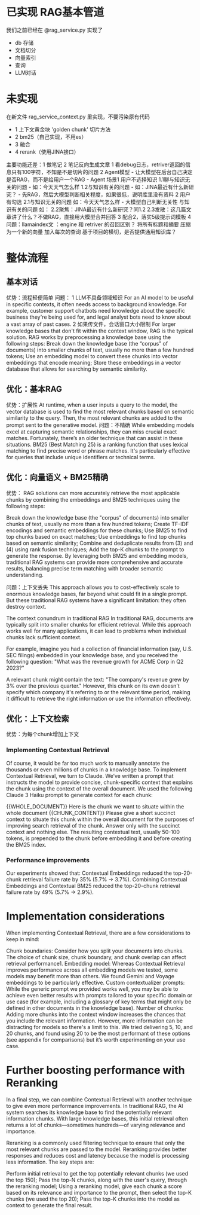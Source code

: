 # 已实现 RAG基本管道
我们之前已经在 @rag_service.py 实现了 
- db 存储
- 文档切分
- 向量索引
- 查询
- LLM对话

# 未实现
在新文件 rag_service_context.py 里实现，不要污染原有代码
- 1 上下文黄金块 'golden chunk' 切片方法
- 2 bm25（自己实现，不用es）
- 3 融合
- 4 rerank（使用JINA接口）

主要功能还差：1 做笔记 2 笔记反向生成文章
1 看debug日志，retriver返回的信息只有100字符，不知是不是切片的问题
2 Agent模型 - 让大模型在后台自己决定是否RAG，而不是给用户一个RAG - Agent
	场景1 用户不选择知识
		1.1聊与知识无关的问题 - 如：今天天气怎么样
		1.2与知识有关的问题   - 如：JINA最近有什么新研究？
			- 先RAG，然后大模型判断相关程度，如果很低，说明库里没有资料
	2 用户有勾选
		2.1与知识无关的问题 如：今天天气怎么样 - 大模型自己判断无关性
		与知识有关的问题 如：
			2.2聚焦：JINA最近有什么新研究？同1.2
			2.3发散：这几篇文章讲了什么？不做RAG，直接用大模型合并回答
3 配合2，落实5级提示词模板
4 问题：llamaindex文 ：engine 和 retriver 的召回区别？
将所有标题和摘要 压缩为一个新的向量 加入每次的查询
基于项目的横切，是否提供通用知识库？


# 整体流程
## 基本对话
优势：流程轻便简单
问题：
    1 LLM不具备领域知识
    For an AI model to be useful in specific contexts, it often needs access to background knowledge. For example, customer support chatbots need knowledge about the specific business they're being used for, and legal analyst bots need to know about a vast array of past cases.
    2 如果传文件，会话窗口大小限制
    For larger knowledge bases that don't fit within the context window, RAG is the typical solution. RAG works by preprocessing a knowledge base using the following steps:
    Break down the knowledge base (the “corpus” of documents) into smaller chunks of text, usually no more than a few hundred tokens;
    Use an embedding model to convert these chunks into vector embeddings that encode meaning;
    Store these embeddings in a vector database that allows for searching by semantic similarity.

## 优化：基本RAG
优势：扩展性
At runtime, when a user inputs a query to the model, the vector database is used to find the most relevant chunks based on semantic similarity to the query. Then, the most relevant chunks are added to the prompt sent to the generative model.
问题：不精确
While embedding models excel at capturing semantic relationships, they can miss crucial exact matches. Fortunately, there’s an older technique that can assist in these situations. BM25 (Best Matching 25) is a ranking function that uses lexical matching to find precise word or phrase matches. It's particularly effective for queries that include unique identifiers or technical terms.

## 优化：向量语义 + BM25精确
优势：
RAG solutions can more accurately retrieve the most applicable chunks by combining the embeddings and BM25 techniques using the following steps:

Break down the knowledge base (the "corpus" of documents) into smaller chunks of text, usually no more than a few hundred tokens;
Create TF-IDF encodings and semantic embeddings for these chunks;
Use BM25 to find top chunks based on exact matches;
Use embeddings to find top chunks based on semantic similarity;
Combine and deduplicate results from (3) and (4) using rank fusion techniques;
Add the top-K chunks to the prompt to generate the response.
By leveraging both BM25 and embedding models, traditional RAG systems can provide more comprehensive and accurate results, balancing precise term matching with broader semantic understanding.

问题：上下文丢失
This approach allows you to cost-effectively scale to enormous knowledge bases, far beyond what could fit in a single prompt. But these traditional RAG systems have a significant limitation: they often destroy context.

The context conundrum in traditional RAG
In traditional RAG, documents are typically split into smaller chunks for efficient retrieval. While this approach works well for many applications, it can lead to problems when individual chunks lack sufficient context.

For example, imagine you had a collection of financial information (say, U.S. SEC filings) embedded in your knowledge base, and you received the following question: "What was the revenue growth for ACME Corp in Q2 2023?"

A relevant chunk might contain the text: "The company's revenue grew by 3% over the previous quarter." However, this chunk on its own doesn't specify which company it's referring to or the relevant time period, making it difficult to retrieve the right information or use the information effectively.

## 优化：上下文检索
优势：为每个chunk增加上下文

### Implementing Contextual Retrieval
Of course, it would be far too much work to manually annotate the thousands or even millions of chunks in a knowledge base. To implement Contextual Retrieval, we turn to Claude. We’ve written a prompt that instructs the model to provide concise, chunk-specific context that explains the chunk using the context of the overall document. We used the following Claude 3 Haiku prompt to generate context for each chunk:

<document> 
{{WHOLE_DOCUMENT}} 
</document> 
Here is the chunk we want to situate within the whole document 
<chunk> 
{{CHUNK_CONTENT}} 
</chunk> 
Please give a short succinct context to situate this chunk within the overall document for the purposes of improving search retrieval of the chunk. Answer only with the succinct context and nothing else. 
The resulting contextual text, usually 50-100 tokens, is prepended to the chunk before embedding it and before creating the BM25 index.

### Performance improvements
Our experiments showed that:
Contextual Embeddings reduced the top-20-chunk retrieval failure rate by 35% (5.7% → 3.7%).
Combining Contextual Embeddings and Contextual BM25 reduced the top-20-chunk retrieval failure rate by 49% (5.7% → 2.9%).

# Implementation considerations
When implementing Contextual Retrieval, there are a few considerations to keep in mind:

Chunk boundaries: Consider how you split your documents into chunks. The choice of chunk size, chunk boundary, and chunk overlap can affect retrieval performance1.
Embedding model: Whereas Contextual Retrieval improves performance across all embedding models we tested, some models may benefit more than others. We found Gemini and Voyage embeddings to be particularly effective.
Custom contextualizer prompts: While the generic prompt we provided works well, you may be able to achieve even better results with prompts tailored to your specific domain or use case (for example, including a glossary of key terms that might only be defined in other documents in the knowledge base).
Number of chunks: Adding more chunks into the context window increases the chances that you include the relevant information. However, more information can be distracting for models so there's a limit to this. We tried delivering 5, 10, and 20 chunks, and found using 20 to be the most performant of these options (see appendix for comparisons) but it’s worth experimenting on your use case.

# Further boosting performance with Reranking
In a final step, we can combine Contextual Retrieval with another technique to give even more performance improvements. In traditional RAG, the AI system searches its knowledge base to find the potentially relevant information chunks. With large knowledge bases, this initial retrieval often returns a lot of chunks—sometimes hundreds—of varying relevance and importance.

Reranking is a commonly used filtering technique to ensure that only the most relevant chunks are passed to the model. Reranking provides better responses and reduces cost and latency because the model is processing less information. The key steps are:

Perform initial retrieval to get the top potentially relevant chunks (we used the top 150);
Pass the top-N chunks, along with the user's query, through the reranking model;
Using a reranking model, give each chunk a score based on its relevance and importance to the prompt, then select the top-K chunks (we used the top 20);
Pass the top-K chunks into the model as context to generate the final result.